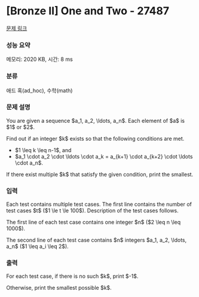 # [Bronze II] One and Two - 27487 

[문제 링크](https://www.acmicpc.net/problem/27487) 

### 성능 요약

메모리: 2020 KB, 시간: 8 ms

### 분류

애드 혹(ad_hoc), 수학(math)

### 문제 설명

<p>You are given a sequence $a_1, a_2, \ldots, a_n$. Each element of $a$ is $1$ or $2$.</p>

<p>Find out if an integer $k$ exists so that the following conditions are met.</p>

<ul>
	<li>$1 \leq k \leq n-1$, and</li>
	<li>$a_1 \cdot a_2 \cdot \ldots \cdot a_k = a_{k+1} \cdot a_{k+2} \cdot \ldots \cdot a_n$.</li>
</ul>

<p>If there exist multiple $k$ that satisfy the given condition, print the smallest.</p>

### 입력 

 <p>Each test contains multiple test cases. The first line contains the number of test cases $t$ ($1 \le t \le 100$). Description of the test cases follows.</p>

<p>The first line of each test case contains one integer $n$ ($2 \leq n \leq 1000$).</p>

<p>The second line of each test case contains $n$ integers $a_1, a_2, \ldots, a_n$ ($1 \leq a_i \leq 2$).</p>

### 출력 

 <p>For each test case, if there is no such $k$, print $-1$.</p>

<p>Otherwise, print the smallest possible $k$.</p>


